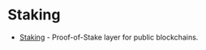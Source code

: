 <!--
order: 0
-->

# Staking

- [Staking](spec/README.md) - Proof-of-Stake layer for public blockchains.
